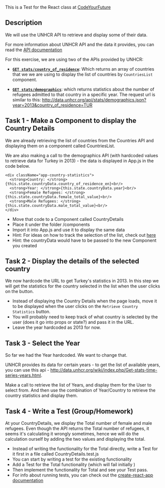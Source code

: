 
This is a Test for the React class at [CodeYourFuture](http://codeyourfuture.co)

Description
---
We will use the UNHCR API to retrieve and display some of their data.

For more information about UNHCR API and the data it provides, you can read the [API documentation](http://data.unhcr.org/wiki/index.php/API_Documentation.html)

For this exercise, we are using two of the APIs provided by UNHCR:

* **[`GET stats/country_of_residence`](http://data.unhcr.org/wiki/index.php/Get-stats-country-of-residence.html)**: Which returns an array of countries that we we are using to display the list of countries by `CountriesList` component.

* **[`GET stats/demographics`](http://data.unhcr.org/wiki/index.php/Get-stats-demographics.html)**: which returns statistics about the number of refugees admitted to that country in a specific year.
The request url is similar to this:
http://data.unhcr.org/api/stats/demographics.json?year=2013&country_of_residence=TUR

Task 1 - Make a Component to display the Country Details
---
We are already retrieving the list of countries from the Countries API and displaying them on a component called CountriesList.

We are also making a call to the demographics API (with hardcoded values to retrieve data for Turkey in 2013) - the data is displayed in App.js in the code below.

```
<div className="app-country-statistics">
  <strong>Country: </strong>{this.state.countryData.country_of_residence_en}<br/>
  <strong>Year: </strong>{this.state.countryData.year}<br/>
  <strong>Female Refugees: </strong>{this.state.countryData.female_total_value}<br/>
  <strong>Male Refugees: </strong>{this.state.countryData.male_total_value}<br/>
</div>
```

* Move that code to a Component called CountryDetails
* Place it under the folder /components
* Import it into App.js and use it to display the same data
* Hint: For ideas on how to track the selection of the list, check out [here](http://stackoverflow.com/questions/28868071/onchange-event-using-react-js-for-drop-down)
* Hint: the countryData would have to be passed to the new Component you created


Task 2 - Display the details of the selected country
---

We now hardcode the URL to get Turkey's statistics in 2013. In this step we will get the statistics for the country selected in the list when the user clicks on the button.


* Instead of displaying the Country Details when the page loads, move it to be displayed when the user clicks on the `Retrieve Country Statistics` button.
* You will probably need to keep track of what country is selected by the user (does it go into props or state?) and pass it in the URL.
* Leave the year hardcoded as 2013 for now.

Task 3 - Select the Year
---
So far we had the Year hardcoded. We want to change that.

UNHCR provides its data for certain years - to get the list of available years, you can use this api - http://data.unhcr.org/wiki/index.php/Get-stats-time-series-years.html.

Make a call to retrieve the list of Years, and display them for the User to select from. And then use the combination of Year/Country to retrieve the country statistics and display them.

Task 4 - Write a Test (Group/Homework)
---
At your CountryDetails, we display the Total number of female and male refugees. Even though the API returns the Total number of refugees, it seems it's calculating it wrongly sometimes, hence we will do the calculation ourself by adding the two values and displaying the total.

* Instead of writing the functionality for the Total directly, write a Test for it first in a file called CountryDetails.test.js
 * You can start by writing a test for the existing functionality
 * Add a Test for the Total functionality (which will fail initially )
 * Then implement the functionality for Total and see your Test pass.
 * For info about running tests, you can check out the [create-react-app documentation](https://github.com/facebookincubator/create-react-app/blob/master/packages/react-scripts/template/README.md#running-tests)

